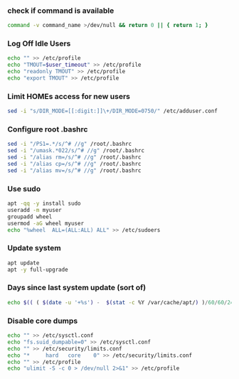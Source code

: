 ### check if command is available
```bash
command -v command_name >/dev/null && return 0 || { return 1; }
```

### Log Off Idle Users
```bash
echo "" >> /etc/profile
echo "TMOUT=$user_timeout" >> /etc/profile
echo "readonly TMOUT" >> /etc/profile
echo "export TMOUT" >> /etc/profile
```

### Limit HOMEs access for new users
```bash
sed -i "s/DIR_MODE=[[:digit:]]\+/DIR_MODE=0750/" /etc/adduser.conf
```

### Configure root .bashrc
```bash
sed -i "/PS1=.*/s/^# //g" /root/.bashrc
sed -i "/umask.*022/s/^# //g" /root/.bashrc
sed -i "/alias rm=/s/^# //g" /root/.bashrc
sed -i "/alias cp=/s/^# //g" /root/.bashrc
sed -i "/alias mv=/s/^# //g" /root/.bashrc
```

### Use sudo
```bash
apt -qq -y install sudo
useradd -m myuser
groupadd wheel
usermod -aG wheel myuser
echo "%wheel  ALL=(ALL:ALL) ALL" >> /etc/sudoers
```

### Update system
```bash
apt update
apt -y full-upgrade
```

### Days since last system update (sort of)
```bash
echo $(( ( $(date -u '+%s') -  $(stat -c %Y /var/cache/apt/) )/60/60/24 ))
```

### Disable core dumps
```bash
echo "" >> /etc/sysctl.conf
echo "fs.suid_dumpable=0" >> /etc/sysctl.conf
echo "" >> /etc/security/limits.conf
echo "*     hard   core    0" >> /etc/security/limits.conf
echo "" >> /etc/profile
echo "ulimit -S -c 0 > /dev/null 2>&1" >> /etc/profile
```


